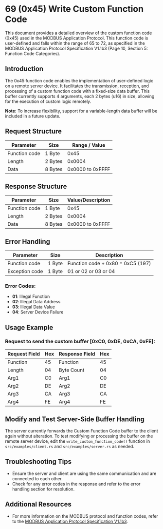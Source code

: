 # 69 (0x45) Write Custom Function Code

This document provides a detailed overview of the custom function code (0x45) used in the MODBUS Application Protocol. This function code is user-defined and falls within the range of 65 to 72, as specified in the MODBUS Application Protocol Specification V1.1b3 (Page 10, Section 5: Function Code Categories).


## Introduction
The 0x45 function code enables the implementation of user-defined logic on a remote server device. It facilitates the transmission, reception, and processing of a custom function code with a fixed-size data buffer. This buffer currently supports 4 arguments, each 2 bytes (u16) in size, allowing for the execution of custom logic remotely.

**Note:** To increase flexibility, support for a variable-length data buffer will be included in a future update.


## Request Structure
| Parameter          | Size     | Range / Value         |
|--------------------|----------|-----------------------|
| Function code      | 1 Byte   | 0x45                  |
| Length             | 2 Bytes  | 0x0004                |
| Data               | 8 Bytes  | 0x0000 to 0xFFFF      |


## Response Structure
| Parameter     | Size    | Value/Description    |
|---------------|---------|----------------------|
| Function code | 1 Byte  | 0x45                 |
| Length        | 2 Bytes | 0x0004               |
| Data          | 8 Bytes | 0x0000 to 0xFFFF     |


## Error Handling
| Parameter      | Size    | Description                       |
|----------------|---------|-----------------------------------|
| Function code  | 1 Byte  | Function code + 0x80 = 0xC5 (197) |
| Exception code | 1 Byte  | 01 or 02 or 03 or 04              |

### Error Codes:
- **01**: Illegal Function
- **02**: Illegal Data Address
- **03**: Illegal Data Value
- **04**: Server Device Failure


## Usage Example
### Request to send the custom buffer [0xC0, 0xDE, 0xCA, 0xFE]:

| Request Field             | Hex | Response Field         | Hex |
|---------------------------|-----|------------------------|-----|
| Function                  | 45  | Function               | 45  |
| Length                    | 04  | Byte Count             | 04  |
| Arg1                      | C0  | Arg1                   | C0  |
| Arg2                      | DE  | Arg2                   | DE  |
| Arg3                      | CA  | Arg3                   | CA  |
| Arg4                      | FE  | Arg4                   | FE  |


## Modify and Test Server-Side Buffer Handling
The server currently forwards the Custom Function Code buffer to the client again without alteration. To test modifying or processing the buffer on the remote server device, edit the `write_custom_function_code()` function in `src/examples/client.rs` and `src/examples/server.rs` as needed.


## Troubleshooting Tips
- Ensure the server and client are using the same communication and are connected to each other.
- Check for any error codes in the response and refer to the error handling section for resolution.


## Additional Resources
- For more information on the MODBUS protocol and function codes, refer to the [MODBUS Application Protocol Specification V1.1b3](https://modbus.org/docs/Modbus_Application_Protocol_V1_1b3.pdf).
